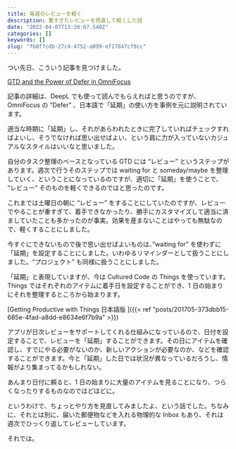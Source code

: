 ```yaml
---
title: 毎週のレビューを軽く
description: 重すぎたレビューを見直して軽くした話
date: "2022-04-07T13:20:07.540Z"
categories: []
keywords: []
slug: "fb8f7cdb-27c4-4752-a099-ef17847cf8cc"
---
```


つい先日、こういう記事を見つけました。

[GTD and the Power of Defer in OmniFocus](https://www.arkusinc.com/archive/2020/gtd-and-the-power-of-defer-in-omnifocus)

記事の詳細は、DeepL でも使って読んでもらえればと思うのですが、OmniFocus の “Defer” 、日本語で「延期」の使い方を事例を元に説明されています。

適当な時期に「延期」し、それがあらわれたときに完了していればチェックすればよいし、そうでなければ思い出せばよい、という肩に力が入っていないカジュアルなスタイルはいいなと思いました。

自分のタスク整理のベースとなっている GTD には “レビュー” というステップがあります。週次で行うそのステップでは waiting for と someday/maybe を整理していく、ということになっているのですが、適切に「延期」を使うことで、 “レビュー” そのものを軽くできるのではと思ったのです。

これまでは土曜日の朝に “レビュー” をすることにしていたのですが、レビューでやることが重すぎて、着手できなかったり、勝手にカスタマイズして適当に済ましていたことも多かったのが事実。効果を産まないことはやっても無駄なので、軽くすることにしました。

今すぐにできないもので後で思い出せばよいものは、”waiting for” を使わずに「延期」を設定することにしました。いわゆるリマインダーとして扱うことにしました。“プロジェクト” も同様に扱うことにしました。

「延期」と表現していますが、今は Cultured Code の Things を使っています。Things ではそれぞれのアイテムに着手日を設定することができ、1 日の始まりにそれを整理するところから始まります。

[Getting Productive with Things 日本語版 ]({{< ref "posts/201705-373dbb15-685e-4fad-a8dd-e8634e6f7b9a" >}})

アプリが日次レビューをサポートしてくれる仕組みになっているので、日付を設定することで、レビューを「延期」することができます。その日にアイテムを確認し、すでにやる必要がないのか、新しいアクションが必要なのか、などを確認することができます。今と「延期」した日では状況が異なっているだろうし、情報がより集まってるかもしれない。

あんまり日付に頼ると、1 日の始まりに大量のアイテムを見ることになり、つらくなったりするものなのでほどほどに。

というわけで、ちょっとやり方を見直してみましたよ、という話でした。ちなみに、それとは別に、届いた郵便物などを入れる物理的な Inbox もあり、それは週次でひっくり返してレビューしています。

それでは。

